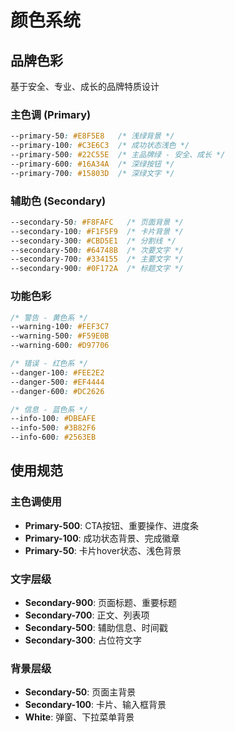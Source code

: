 # 颜色系统

## 品牌色彩
基于安全、专业、成长的品牌特质设计

### 主色调 (Primary)
```css
--primary-50: #E8F5E8   /* 浅绿背景 */
--primary-100: #C3E6C3  /* 成功状态浅色 */
--primary-500: #22C55E  /* 主品牌绿 - 安全、成长 */
--primary-600: #16A34A  /* 深绿按钮 */
--primary-700: #15803D  /* 深绿文字 */
```

### 辅助色 (Secondary)
```css
--secondary-50: #F8FAFC   /* 页面背景 */
--secondary-100: #F1F5F9  /* 卡片背景 */
--secondary-300: #CBD5E1  /* 分割线 */
--secondary-500: #64748B  /* 次要文字 */
--secondary-700: #334155  /* 主要文字 */
--secondary-900: #0F172A  /* 标题文字 */
```

### 功能色彩
```css
/* 警告 - 黄色系 */
--warning-100: #FEF3C7
--warning-500: #F59E0B
--warning-600: #D97706

/* 错误 - 红色系 */
--danger-100: #FEE2E2
--danger-500: #EF4444
--danger-600: #DC2626

/* 信息 - 蓝色系 */
--info-100: #DBEAFE
--info-500: #3B82F6
--info-600: #2563EB
```

## 使用规范

### 主色调使用
- **Primary-500**: CTA按钮、重要操作、进度条
- **Primary-100**: 成功状态背景、完成徽章
- **Primary-50**: 卡片hover状态、浅色背景

### 文字层级
- **Secondary-900**: 页面标题、重要标题
- **Secondary-700**: 正文、列表项
- **Secondary-500**: 辅助信息、时间戳
- **Secondary-300**: 占位符文字

### 背景层级
- **Secondary-50**: 页面主背景
- **Secondary-100**: 卡片、输入框背景
- **White**: 弹窗、下拉菜单背景 